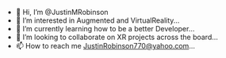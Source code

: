 - 👋 Hi, I’m @JustinMRobinson
- 👀 I’m interested in Augmented and VirtualReality...
- 🌱 I’m currently learning how to be a better Developer...
- 💞️ I’m looking to collaborate on XR projects across the board...
- 📫 How to reach me JustinRobinson770@yahoo.com...

<!---
JustinMRobinson/JustinMRobinson is a ✨ special ✨ repository because its `README.md` (this file) appears on your GitHub profile.
You can click the Preview link to take a look at your changes.
--->
